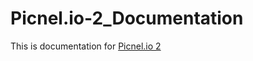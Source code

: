 # Picnel.io-2_Documentation
This is documentation for [Picnel.io 2](https://github.com/Proladon/Picnel.io-2)
